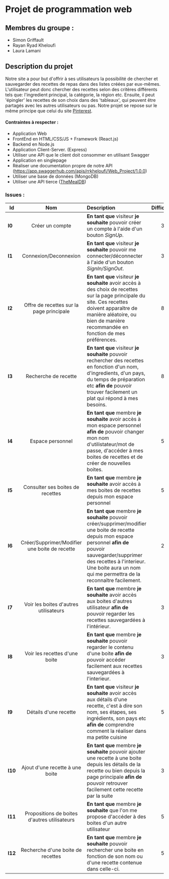 # Projet de programmation web

## Membres du groupe :

* Simon Griffault
* Rayan Ryad Kheloufi
* Laura Lamani

## Description du projet

Notre site a pour but d'offrir à ses utilisateurs la possibilité de chercher et sauvegarder des recettes de repas dans des listes créées par eux-mêmes. L'utilisateur peut donc chercher des recettes selon des critères différents tels que: l'ingredient principal, la catégorie, la région etc. Ensuite, il peut 'épingler' les recettes de son choix dans des 'tableaux', qui peuvent être partagés avec les autres utilisateurs ou pas. Notre projet se repose sur le même principe que celui du site [Pinterest](https://www.pinterest.com/).

#### Contraintes à respecter : 

- Application Web
- FrontEnd en HTML/CSS/JS + Framework (React.js)
- Backend en Node.js
- Application Client-Server. (Express)
- Utiliser une API que le client doit consommer en utilisant Swagger 
- Application en singlepage
- Réaliser une documentation propre de notre API (https://app.swaggerhub.com/apis/rrkheloufi/Web_Project/1.0.0)
- Utiliser une base de données (MongoDB)
- Utiliser une API tierce ([TheMealDB](https://www.themealdb.com/api.php))

### Issues : 

| Id  | Nom | Description | Difficulté | Priorité | Membre |
|---|:---:|:---|:---:|:---:|:---:|
| **I0**  |      Créer un compte     | **En tant que** visiteur **je souhaite** pouvoir créer un compte à l'aide d'un bouton *SignUp*. |     3     |   Prio  |  Assigner  |
| **I1**  |      Connexion/Deconnexion     | **En tant que** visiteur **je souhaite** pouvoir me connecter/déconnecter à l'aide d'un bouton *SignIn/SignOut*.  |     3     |   Prio  |  Assigner  |
| **I2**  |      Offre de recettes sur la page principale     | **En tant que** visiteur **je souhaite** avoir accès à des choix de recettes sur la page principale du site. Ces recettes doivent apparaître de manière aléatoire, ou bien de manière recommandée en fonction de mes préférences. |     8     |   Prio  |  Assigner  |
| **I3**  |      Recherche de recette     | **En tant que** visiteur **je souhaite** pouvoir rechercher des recettes en fonction d'un nom, d'ingredients, d'un pays, du temps de préparation etc **afin de** pouvoir trouver facilement un plat qui répond à mes besoins. |     8     |   Prio  |  Assigner  |
| **I4**  |      Espace personnel     | **En tant que** membre **je souhaite** avoir accès à mon espace personnel **afin de** pouvoir changer mon nom d'utilistateur/mot de passe, d'accéder à mes boites de recettes et de créer de nouvelles boites. |     5     |   Prio  |  Assigner  |
| **I5**  |      Consulter ses boites de recettes     | **En tant que** membre **je souhaite** avoir accès à mes boites de recettes depuis mon espace personnel |     5     |   Prio  |  Assigner  |
| **I6**  |      Créer/Supprimer/Modifier une boite de recette     | **En tant que** membre **je souhaite** pouvoir créer/supprimer/modifier une boite de recette depuis mon espace personnel **afin de** pouvoir sauvegarder/supprimer des recettes à l'interieur. Une boite aura un nom qui me permettra de la reconnaître facilement. |     2     |   Prio  |  Assigner  |
| **I7**  |      Voir les boites d'autres utilisateurs     | **En tant que** membre **je souhaite** avoir accès aux boites d'autres utilisateur **afin de** pouvoir regarder les recettes sauvegardées à l'intérieur. |     3     |   Prio  |  Assigner  |
| **I8**  |      Voir les recettes d'une boite     | **En tant que** membre **je souhaite** pouvoir regarder le contenu d'une boite **afin de** pouvoir accéder facilement aux recettes sauvegardées à l'interieur.  |     3     |   Prio  |  Assigner  |
| **I9**  |      Détails d'une recette     | **En tant que** visiteur **je souhaite** avoir accès aux détails d'une recette, c'est à dire son nom, ses étapes, ses ingrédients, son pays etc **afin de** comprendre comment la réaliser dans ma petite cuisine |     5     |   Prio  |  Assigner  |
| **I10**  |      Ajout d'une recette à une boite     | **En tant que** membre **je souhaite** pouvoir ajouter une recette à une boite depuis les détails de la recette ou bien depuis la page principale **afin de** pouvoir retrouver facilement cette recette par la suite |     3     |   Prio  |  Assigner  |
| **I11**  |      Propositions de boites d'autres utilisateurs     | **En tant que** membre **je souhaite** que l'on me propose d'accéder à des boites d'un autre utilisateur |     5     |   Prio  |  Assigner  |
| **I12**  |      Recherche d'une boite de recettes     | **En tant que** membre **je souhaite** pouvoir rechercher une boite en fonction de son nom ou d'une recette contenue dans celle-ci. |     5     |   Prio  |  Assigner  |
